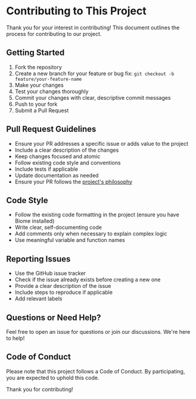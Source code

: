 # Contributing to This Project

Thank you for your interest in contributing! This document outlines the process for contributing to our project.

## Getting Started

1. Fork the repository
2. Create a new branch for your feature or bug fix: `git checkout -b feature/your-feature-name`
3. Make your changes
4. Test your changes thoroughly
5. Commit your changes with clear, descriptive commit messages
6. Push to your fork 
7. Submit a Pull Request

## Pull Request Guidelines

- Ensure your PR addresses a specific issue or adds value to the project
- Include a clear description of the changes
- Keep changes focused and atomic
- Follow existing code style and conventions
- Include tests if applicable
- Update documentation as needed
- Ensure your PR follows the [project's philosophy](/docs/overview.mdx)

## Code Style

- Follow the existing code formatting in the project (ensure you have Biome installed)
- Write clear, self-documenting code
- Add comments only when necessary to explain complex logic
- Use meaningful variable and function names

## Reporting Issues

- Use the GitHub issue tracker
- Check if the issue already exists before creating a new one
- Provide a clear description of the issue
- Include steps to reproduce if applicable
- Add relevant labels

## Questions or Need Help?

Feel free to open an issue for questions or join our discussions. We're here to help!

## Code of Conduct

Please note that this project follows a Code of Conduct. By participating, you are expected to uphold this code.

Thank you for contributing!
